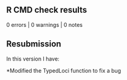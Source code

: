 ## R CMD check results

0 errors | 0 warnings | 0 notes

## Resubmission
In this version I have:

*Modified the TypedLoci function to fix a bug



